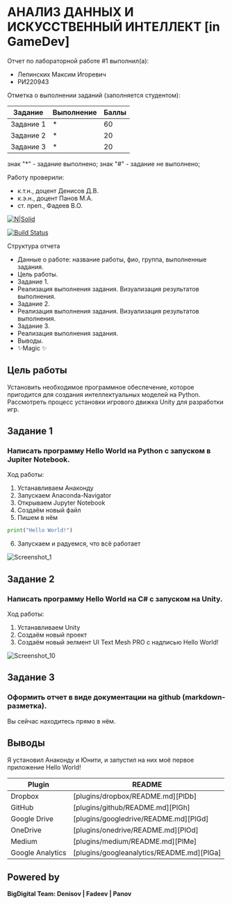 # АНАЛИЗ ДАННЫХ И ИСКУССТВЕННЫЙ ИНТЕЛЛЕКТ [in GameDev]
Отчет по лабораторной работе #1 выполнил(а):
- Лепинских Максим Игоревич
- РИ220943

Отметка о выполнении заданий (заполняется студентом):

| Задание | Выполнение | Баллы |
| ------ | ------ | ------ |
| Задание 1 | * | 60 |
| Задание 2 | * | 20 |
| Задание 3 | * | 20 |

знак "*" - задание выполнено; знак "#" - задание не выполнено;

Работу проверили:
- к.т.н., доцент Денисов Д.В.
- к.э.н., доцент Панов М.А.
- ст. преп., Фадеев В.О.

[![N|Solid](https://cldup.com/dTxpPi9lDf.thumb.png)](https://nodesource.com/products/nsolid)

[![Build Status](https://travis-ci.org/joemccann/dillinger.svg?branch=master)](https://travis-ci.org/joemccann/dillinger)

Структура отчета

- Данные о работе: название работы, фио, группа, выполненные задания.
- Цель работы.
- Задание 1.
- Реализация выполнения задания. Визуализация результатов выполнения.
- Задание 2.
- Реализация выполнения задания. Визуализация результатов выполнения.
- Задание 3.
- Реализация выполнения задания.
- Выводы.
- ✨Magic ✨

## Цель работы
Установить необходимое программное обеспечение, которое пригодится для создания интеллектуальных моделей на Python. Рассмотреть процесс установки игрового движка Unity для разработки игр.

## Задание 1
### Написать программу Hello World на Python с запуском в Jupiter Notebook.

Ход работы:
1. Устанавливаем Анаконду
2. Запускаем Anaconda-Navigator
3. Открываем Jupyter Notebook
4. Создаём новый файл
5. Пишем в нём
```py
print("Hello World!")
```
6. Запускаем и радуемся, что всё работает

![Screenshot_1](https://github.com/MAXBAF1/DA-in-GameDev-lab1/assets/63009846/aafa8669-54a4-44ab-88c3-51ee8d752a56)

## Задание 2
### Написать программу Hello World на C# с запуском на Unity. 

Ход работы:
1. Устанавливаем Unity
2. Создаём новый проект
3. Создаём новый эелмент UI Text Mesh PRO с надписью Hello World!

![Screenshot_10](https://github.com/MAXBAF1/DA-in-GameDev-lab1/assets/63009846/9bb1ae1f-fe0d-420b-aef8-45af1b8939fb)

## Задание 3
### Оформить отчет в виде документации на github (markdown-разметка).

Вы сейчас находитесь прямо в нём.

## Выводы

Я установил Анаконду и Юнити, и запустил на них моё первое приложение Hello World!

| Plugin | README |
| ------ | ------ |
| Dropbox | [plugins/dropbox/README.md][PlDb] |
| GitHub | [plugins/github/README.md][PlGh] |
| Google Drive | [plugins/googledrive/README.md][PlGd] |
| OneDrive | [plugins/onedrive/README.md][PlOd] |
| Medium | [plugins/medium/README.md][PlMe] |
| Google Analytics | [plugins/googleanalytics/README.md][PlGa] |

## Powered by

**BigDigital Team: Denisov | Fadeev | Panov**
